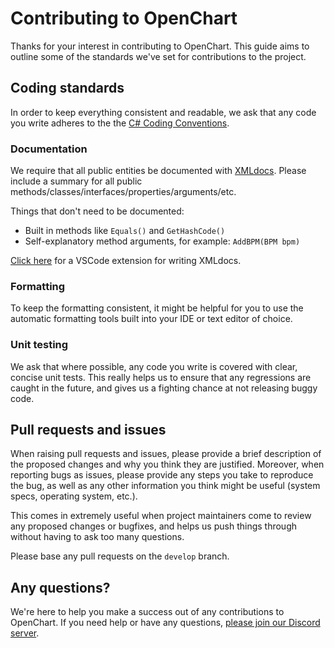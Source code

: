 # Contributing to OpenChart

Thanks for your interest in contributing to OpenChart. This guide aims to outline some of the standards we've set for contributions to the project.

## Coding standards
In order to keep everything consistent and readable, we ask that any code you write adheres to the the [C# Coding Conventions](https://docs.microsoft.com/en-us/dotnet/csharp/programming-guide/inside-a-program/coding-conventions).

### Documentation
We require that all public entities be documented with [XMLdocs](https://docs.microsoft.com/en-us/dotnet/csharp/programming-guide/xmldoc/). Please include a summary for all public methods/classes/interfaces/properties/arguments/etc.

Things that don't need to be documented:

- Built in methods like `Equals()` and `GetHashCode()`
- Self-explanatory method arguments, for example: `AddBPM(BPM bpm)`

[Click here](https://marketplace.visualstudio.com/items?itemName=k--kato.docomment)  for a VSCode extension for writing XMLdocs.

### Formatting
To keep the formatting consistent, it might be helpful for you to use the automatic formatting tools built into your IDE or text editor of choice.

### Unit testing
We ask that where possible, any code you write is covered with clear, concise unit tests. This really helps us to ensure that any regressions are caught in the future, and gives us a fighting chance at not releasing buggy code.

## Pull requests and issues
When raising pull requests and issues, please provide a brief description of the proposed changes and why you think they are justified. Moreover, when reporting bugs as issues, please provide any steps you take to reproduce the bug, as well as any other information you think might be useful (system specs, operating system, etc.).

This comes in extremely useful when project maintainers come to review any proposed changes or bugfixes, and helps us push things through without having to ask too many questions.

Please base any pull requests on the `develop` branch.

## Any questions?

We're here to help you make a success out of any contributions to OpenChart. If you need help or have any questions, [please join our Discord server](https://discord.gg/wSGmN52).